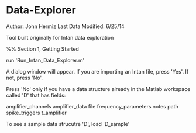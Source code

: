 Data-Explorer
=============
Author: John Hermiz
Last Data Modified: 6/25/14

Tool built originally for Intan data exploration


%% Section 1, Getting Started

run 'Run_Intan_Data_Explorer.m'

A dialog window will appear. If you are importing an Intan file, press 'Yes'.
If not, press 'No'.

Press 'No' only if you have a data structure already in the Matlab workspace 
called 'D' that has fields:

amplifier_channels
amplifier_data
file
frequency_parameters
notes
path
spike_triggers
t_amplifier

To see a sample data strucutre 'D', load 'D_sample'


